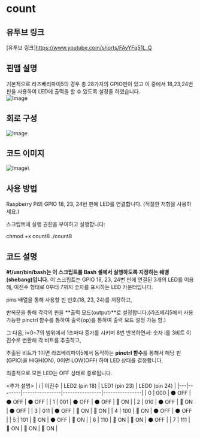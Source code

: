 # count

## 유투브 링크
[유투브 링크]https://www.youtube.com/shorts/FAvYFq51L_Q

## 핀맵 설명
기본적으로 라즈베리파이5의 경우 총 28가지의 GPIO핀이 있고 이 중에서 18,23,24번 핀을 사용하여 LED에 출력을 할 수 있도록 설정을 하였습니다.  
![Image](https://github.com/user-attachments/assets/ed056882-0848-4be4-bd1d-4461c4f25ebe)

## 회로 구성
![Image](https://github.com/user-attachments/assets/4c58c5a8-48d8-41d3-b6e7-3a0027d59efb)

## 코드 이미지
![Image](https://github.com/user-attachments/assets/ba3f2314-6f7c-496c-bc09-bde5b318b0c4)\

## 사용 방법
Raspberry Pi의 GPIO 18, 23, 24번 핀에 LED를 연결합니다.
(적절한 저항을 사용하세요.)

스크립트에 실행 권한을 부여하고 실행합니다:

chmod +x count8
./count8

## 코드 설명
**#!/usr/bin/bash는 이 스크립트를 Bash 셸에서 실행하도록 지정하는 쉐뱅(shebang)입니다.**
이 스크립트는 GPIO 18, 23, 24번 핀에 연결된 3개의 LED를 이용해,
이진수 형태로 0부터 7까지 숫자를 표시하는 LED 카운터입니다.

pins 배열을 통해 사용할 핀 번호(18, 23, 24)를 저장하고,

반복문을 통해 각각의 핀을 **출력 모드(output)**로 설정합니다.(라즈베리5에서 사용 가능한 pinctrl 함수를 통하여 출력(op)를 통하여 출력 모드 설정 가능 함.)

그 다음, i=0~7의 범위에서 1초마다 증가를 시키며 8번 반복하면서: 숫자 i를 3비트 이진수로 변환해 각 비트를 추출하고,

추출된 비트가 1이면 라즈베리파이5에서 동작하는 **pinctrl 함수**를 통해서 해당 핀(GPIO)을 HIGH(ON), 0이면 LOW(OFF) 하여 LED 상태를 결정합니다.

최종적으로 모든 LED는 OFF 상태로 종료됩니다.

<추가 설명>
| i | 이진수 | LED2 (pin 18) | LED1 (pin 23) | LED0 (pin 24) |
|---|--------|----------------|----------------|----------------|
| 0 | 000    | ⚫ OFF          | ⚫ OFF          | ⚫ OFF          |
| 1 | 001    | ⚫ OFF          | ⚫ OFF          | 🔴 ON           |
| 2 | 010    | ⚫ OFF          | 🔴 ON           | ⚫ OFF          |
| 3 | 011    | ⚫ OFF          | 🔴 ON           | 🔴 ON           |
| 4 | 100    | 🔴 ON           | ⚫ OFF          | ⚫ OFF          |
| 5 | 101    | 🔴 ON           | ⚫ OFF          | 🔴 ON           |
| 6 | 110    | 🔴 ON           | 🔴 ON           | ⚫ OFF          |
| 7 | 111    | 🔴 ON           | 🔴 ON           | 🔴 ON           |
